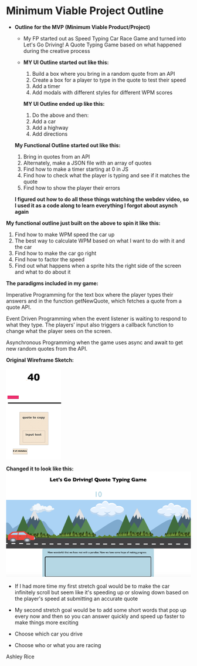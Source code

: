 # Minimum Viable Project Outline

- **Outline for the MVP (Minimum Viable Product/Project)**

  - My FP started out as Speed Typing Car Race Game and turned into Let's Go Driving! A Quote Typing Game based on what happened during the creative process
  - **MY UI Outline started out like this:**

    1. Build a box where you bring in a random quote from an API
    2. Create a box for a player to type in the quote
       to test their speed
    3. Add a timer
    4. Add modals with different styles for different WPM scores

    **MY UI Outline ended up like this:**

    1.  Do the above and then:
    1.  Add a car
    1.  Add a highway
    1.  Add directions

  **My Functional Outline started out like this:**

  1.  Bring in quotes from an API
  1.  Alternately, make a JSON file with an array of quotes
  1.  Find how to make a timer starting at 0 in JS
  1.  Find how to check what the player is typing
      and see if it matches the quote
  1.  Find how to show the player their errors

  **I figured out how to do all these things watching the webdev video, so I used it as a code along to learn everything I forgot about asynch again**

**My functional outline just built on the above to spin it like this:**

1.  Find how to make WPM speed the car up
1.  The best way to calculate WPM based on what I want to do with it and the car
1.  Find how to make the car go right
1.  Find how to factor the speed
1.  Find out what happens when a sprite hits the right side of the screen and what to do about it

**The paradigms included in my game:**

Imperative Programming for the text box where the player types their answers and in the function getNewQuote, which fetches a quote from a quote API.

Event Driven Programming when the event listener is waiting to respond to what they type. The players’ input also triggers a callback function to change what the player sees on the screen.

Asynchronous Programming when the game uses async and await to get new random quotes from the API.

**Original Wireframe Sketch:**

![Alt text](WireframeSketch.png)

**Changed it to look like this:**
![Alt text](LetsGo.png)

- If I had more time my first stretch goal would be to make the car infinitely scroll but seem like it's speeding up or slowing down based on the player's speed at submitting an accurate quote

- My second stretch goal would be to add some short words that pop up every now and then so you can answer quickly and speed up faster to make things more exciting

- Choose which car you drive
- Choose who or what you are racing

Ashley Rice
